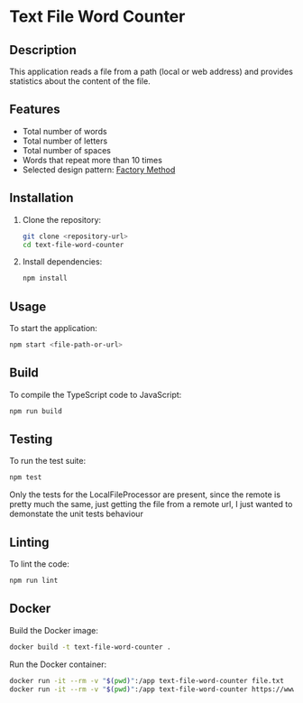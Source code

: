 # Text File Word Counter

## Description

This application reads a file from a path (local or web address) and provides statistics about the content of the file.

## Features

- Total number of words
- Total number of letters
- Total number of spaces
- Words that repeat more than 10 times
- Selected design pattern: [Factory Method](https://refactoring.guru/design-patterns/factory-method)

## Installation

1. Clone the repository:

   ```sh
   git clone <repository-url>
   cd text-file-word-counter
   ```

2. Install dependencies:

    ```sh
    npm install
    ```

## Usage

To start the application:

```sh
npm start <file-path-or-url>
```

## Build

To compile the TypeScript code to JavaScript:

```sh
npm run build
```

## Testing

To run the test suite:

```sh
npm test
```

Only the tests for the LocalFileProcessor are present, since the remote is pretty much the same, just getting the file from a remote url, I just wanted to demonstate the unit tests behaviour

## Linting

To lint the code:

```sh
npm run lint
```

## Docker

Build the Docker image:

```sh
docker build -t text-file-word-counter .
```

Run the Docker container:

```sh
docker run -it --rm -v "$(pwd)":/app text-file-word-counter file.txt
docker run -it --rm -v "$(pwd)":/app text-file-word-counter https://www.google.com/robots.txt
```
